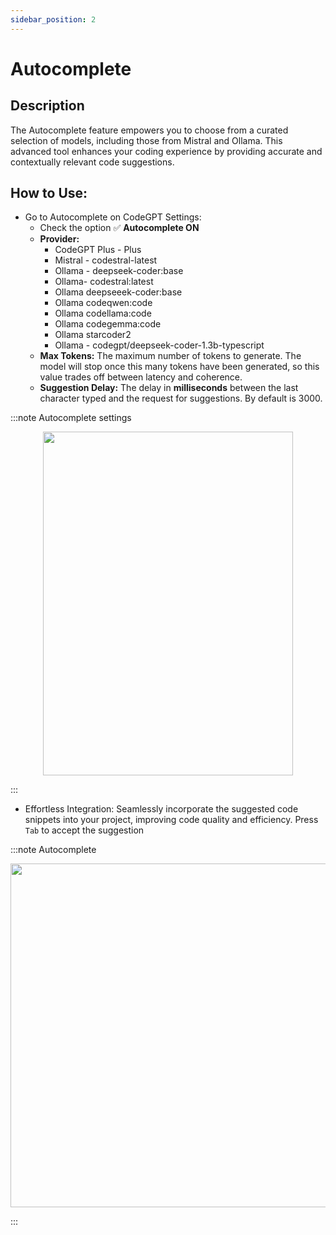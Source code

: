 ```yaml
---
sidebar_position: 2
---
```


# Autocomplete

## Description
The Autocomplete feature empowers you to choose from a curated selection of models, including those from Mistral and Ollama. This advanced tool enhances your coding experience by providing accurate and contextually relevant code suggestions.

## How to Use:
- Go to Autocomplete on CodeGPT Settings:
    - Check the option ✅ **Autocomplete ON**
    - **Provider:**
        - CodeGPT Plus - Plus
        - Mistral - codestral-latest
        - Ollama - deepseek-coder:base
        - Ollama- codestral:latest
        - Ollama deepseeek-coder:base
        - Ollama codeqwen:code
        - Ollama codellama:code
        - Ollama codegemma:code
        - Ollama starcoder2
        - Ollama - codegpt/deepseek-coder-1.3b-typescript
    - **Max Tokens:** The maximum number of tokens to generate. The model will stop once this many tokens have been generated, so this value trades off between latency and coherence.
    -  **Suggestion Delay:** The delay in **milliseconds** between the last character typed and the request for suggestions. By default is 3000.

:::note Autocomplete settings
<p align="center">
      <img width="400" height="550" src="https://github.com/user-attachments/assets/c67f13b0-09b8-413a-8a55-94264e54bb51" />
</p>

:::

- Effortless Integration: Seamlessly incorporate the suggested code snippets into your project, improving code quality and efficiency. Press `Tab` to accept the suggestion

:::note Autocomplete
<p align="center">
      <img width="750" height="550" src="https://github.com/user-attachments/assets/f91bce5a-9495-4e0d-a366-5998e804d3cb" />
</p>

:::
